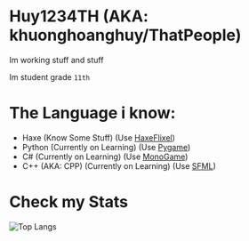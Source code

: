 # Huy1234TH (AKA: khuonghoanghuy/ThatPeople)
Im working stuff and stuff

Im student grade `11th`

# The Language i know:
- Haxe (Know Some Stuff) (Use [HaxeFlixel](http://haxeflixel.com/))
- Python (Currently on Learning) (Use [Pygame](https://www.pygame.org/news))
- C# (Currently on Learning) (Use [MonoGame](https://monogame.net/))
- C++ (AKA: CPP) (Currently on Learning) (Use [SFML](https://www.sfml-dev.org/))

# Check my Stats
![Top Langs](https://github-readme-stats.vercel.app/api/top-langs/?username=khuonghoanghuy&hide_progress=false)
